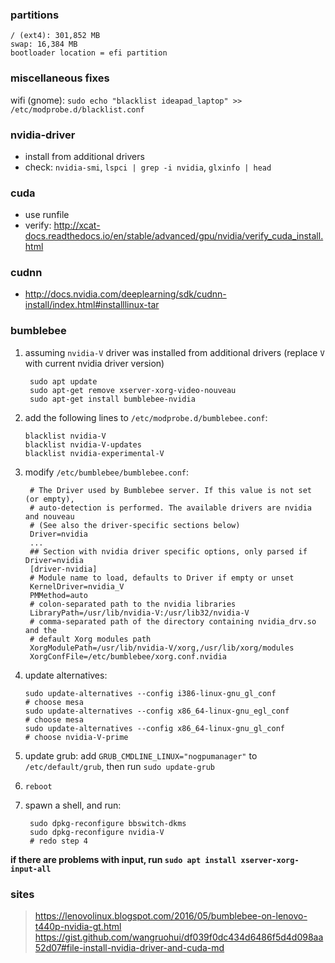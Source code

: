 

### partitions
	/ (ext4): 301,852 MB
	swap: 16,384 MB
	bootloader location = efi partition

### miscellaneous fixes
wifi (gnome): `sudo echo "blacklist ideapad_laptop" >> /etc/modprobe.d/blacklist.conf`

### nvidia-driver
- install from additional drivers
- check: `nvidia-smi`, `lspci | grep -i nvidia`, `glxinfo | head`

### cuda
- use runfile
- verify: http://xcat-docs.readthedocs.io/en/stable/advanced/gpu/nvidia/verify_cuda_install.html

### cudnn
- http://docs.nvidia.com/deeplearning/sdk/cudnn-install/index.html#installlinux-tar

### bumblebee
1. assuming `nvidia-V` driver was installed from additional drivers (replace `V` with current nvidia driver version)

	    sudo apt update
	    sudo apt-get remove xserver-xorg-video-nouveau
	    sudo apt-get install bumblebee-nvidia

 2. add the following lines to `/etc/modprobe.d/bumblebee.conf`:

        blacklist nvidia-V
	    blacklist nvidia-V-updates
	    blacklist nvidia-experimental-V

3. modify `/etc/bumblebee/bumblebee.conf`:

        # The Driver used by Bumblebee server. If this value is not set (or empty),
        # auto-detection is performed. The available drivers are nvidia and nouveau
        # (See also the driver-specific sections below)
        Driver=nvidia
        ...
        ## Section with nvidia driver specific options, only parsed if Driver=nvidia
        [driver-nvidia]
        # Module name to load, defaults to Driver if empty or unset
        KernelDriver=nvidia_V
        PMMethod=auto
        # colon-separated path to the nvidia libraries
        LibraryPath=/usr/lib/nvidia-V:/usr/lib32/nvidia-V
        # comma-separated path of the directory containing nvidia_drv.so and the
        # default Xorg modules path
        XorgModulePath=/usr/lib/nvidia-V/xorg,/usr/lib/xorg/modules
        XorgConfFile=/etc/bumblebee/xorg.conf.nvidia

  4. update alternatives:

         sudo update-alternatives --config i386-linux-gnu_gl_conf
         # choose mesa
         sudo update-alternatives --config x86_64-linux-gnu_egl_conf
         # choose mesa
         sudo update-alternatives --config x86_64-linux-gnu_gl_conf
         # choose nvidia-V-prime

5. update grub: add `GRUB_CMDLINE_LINUX="nogpumanager"` to `/etc/default/grub`, then run `sudo update-grub`

6. `reboot`

7. spawn a shell, and run:

        sudo dpkg-reconfigure bbswitch-dkms
        sudo dpkg-reconfigure nvidia-V
        # redo step 4


**if there are problems with input, run `sudo apt install xserver-xorg-input-all`**

### sites
> https://lenovolinux.blogspot.com/2016/05/bumblebee-on-lenovo-t440p-nvidia-gt.html
> https://gist.github.com/wangruohui/df039f0dc434d6486f5d4d098aa52d07#file-install-nvidia-driver-and-cuda-md

